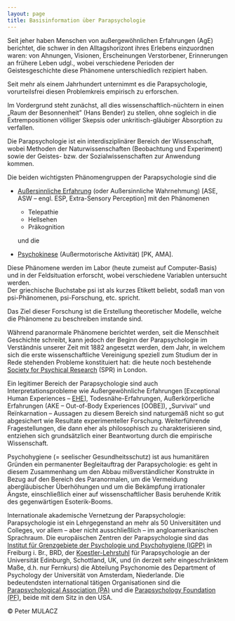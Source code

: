 ```yaml
---
layout: page
title: Basisinformation über Parapsychologie
---
```


Seit jeher haben Menschen von außergewöhnlichen Erfahrungen (AgE) berichtet, die schwer in den Alltagshorizont ihres Erlebens einzuordnen waren:  von Ahnungen, Visionen, Erscheinungen Verstorbener, Erinnerungen an frühere Leben udgl., wobei verschiedene Perioden der Geistesgeschichte diese Phänomene unterschiedlich rezipiert haben.

Seit mehr als einem Jahrhundert unternimmt es die Parapsychologie, vorurteilsfrei diesen Problemkreis  empirisch  zu erforschen.

Im Vordergrund steht zunächst, all dies wissenschaftlich-nüchtern in einen „Raum der Besonnenheit” (Hans Bender) zu stellen, ohne sogleich in die Extrempositionen  völliger  Skepsis oder unkritisch-gläubiger Absorption zu verfallen.

Die Parapsychologie ist ein interdisziplinärer Bereich der Wissenschaft, wobei Methoden der Naturwissenschaften (Beobachtung und Experiment) sowie der Geistes- bzw. der Sozialwissenschaften zur Anwendung kommen.

Die beiden wichtigsten Phänomengruppen der Parapsychologie sind die

* <ins>Außersinnliche Erfahrung</ins> (oder Außersinnliche Wahrnehmung) [ASE, ASW – engl. ESP, Extra-Sensory Perception] mit den Phänomenen
    * Telepathie
    * Hellsehen 
    * Präkognition

    und die

* <ins>Psychokinese</ins> (Außermotorische Aktivität) [PK, AMA]. 

Diese Phänomene werden im Labor (heute zumeist auf Computer-Basis) und in der Feldsituation erforscht, wobei verschiedene Variablen untersucht werden.         
Der griechische Buchstabe  psi  ist als kurzes Etikett beliebt, sodaß man von psi-Phänomenen, psi-Forschung, etc. spricht.

Das Ziel dieser Forschung ist die Erstellung theoretischer Modelle, welche die Phänomene zu beschreiben imstande sind.                     

Während paranormale Phänomene berichtet werden, seit die Menschheit Geschichte schreibt, kann jedoch der Beginn der Parapsychologie im Verständnis unserer Zeit mit 1882 angesetzt werden, dem Jahr, in welchem sich die erste wissenschaftliche Vereinigung speziell zum Studium der in Rede stehenden Probleme konstituiert hat:  die heute noch bestehende [Society for Psychical Research](https://www.spr.ac.uk/) (SPR) in London.                  

Ein legitimer Bereich der Parapsychologie sind auch Interpretationsprobleme wie Außergewöhnliche Erfahrungen [Exceptional Human Experiences – [EHE](https://ehe.org/display/splash.html)], Todesnähe-Erfahrungen, Außerkörperliche Erfahrungen (AKE – Out-of-Body Experiences [OOBE]), „Survival“ und Reïnkarnation  –  Aussagen zu diesem Bereich sind naturgemäß nicht so gut abgesichert wie Resultate experimenteller Forschung. Weiterführende Fragestellungen, die dann eher als philosophisch zu charakterisieren sind, entziehen sich grundsätzlich einer Beantwortung durch die empirische Wissenschaft.               

Psychohygiene (= seelischer Gesundheitsschutz) ist aus humanitären Gründen ein permanenter Begleitauftrag der Parapsychologie:  es geht in diesem Zusammenhang um den Abbau mißverständlicher Konstrukte in Bezug auf den Bereich des Paranormalen, um die Vermeidung abergläubischer Überhöhungen und um die Bekämpfung irrationaler Ängste, einschließlich einer auf wissenschaftlicher Basis beruhende Kritik des gegenwärtigen Esoterik-Booms.                    

Internationale akademische Vernetzung der Parapsychologie:   Parapsychologie ist ein Lehrgegenstand an mehr als 50 Universitäten und Colleges, vor allem  – aber nicht ausschließlich – im angloamerikanischen Sprachraum. Die europäischen Zentren der Parapsychologie sind das [Institut für Grenzgebiete der Psychologie und Psychohygiene (IGPP)](https://www.igpp.de/) in Freiburg i. Br., BRD, der [Koestler-Lehrstuhl](https://koestlerunit.wordpress.com/) für Parapsychologie an der Universität Edinburgh, Schottland, UK, und (in derzeit sehr eingeschränktem Maße, d.h. nur Fernkurs) die Abteilung Psychonomie des Department of Psychology der Universität von Amsterdam, Niederlande. Die bedeutendsten international tätigen Organisationen sind die [Parapsychological Association (PA)](https://www.parapsych.org/) und die [Parapsychology Foundation (PF)](https://parapsychology.org/), beide mit dem Sitz in den USA.             

© Peter MULACZ